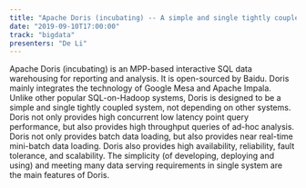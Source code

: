 ```yaml
---
title: "Apache Doris (incubating) -- A simple and single tightly coupled olap system"
date: "2019-09-10T17:00:00"
track: "bigdata"
presenters: "De Li"
---
```


Apache Doris (incubating) is an MPP-based interactive SQL data warehousing for reporting and analysis. It is open-sourced by Baidu. Doris mainly integrates the technology of Google Mesa and Apache Impala. Unlike other popular SQL-on-Hadoop systems, Doris is designed to be a simple and single tightly coupled system, not depending on other systems. Doris not only provides high concurrent low latency point query performance, but also provides high throughput queries of ad-hoc analysis. Doris not only provides batch data loading, but also provides near real-time mini-batch data loading. Doris also provides high availability, reliability, fault tolerance, and scalability. The simplicity (of developing, deploying and using) and meeting many data serving requirements in single system are the main features of Doris.